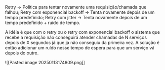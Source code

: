Retry -> Política para tentar novamente uma requisição/chamada que falhou;
Retry com exponencial backoff -> Tenta novamente depois de um tempo predefinido;
Retry com jitter -> Tenta novamente depois de um tempo predefinido + ruído de tempo.

A idéia é que com o retry ou o retry com exponencial backoff o sistema que recebe a requisição não conseguirá atender chamadas de N serviços depois de X segundos já que já não conseguiu da primeira vez. A solução é então adicionar um ruído nesse tempo de espera para que um serviço vá depois do outro.

![[Pasted image 20250113174809.png]]